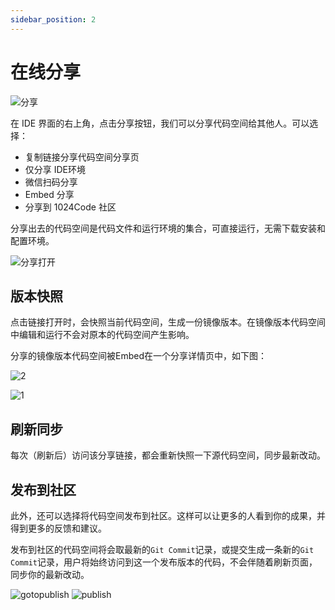 ```yaml
---
sidebar_position: 2
---
```



# 在线分享

![分享](https://1024-staging-1258723534.cos.ap-guangzhou.myqcloud.com/doc_assets/%E5%88%86%E4%BA%AB.png)

在 IDE 界面的右上角，点击分享按钮，我们可以分享代码空间给其他人。可以选择：
- 复制链接分享代码空间分享页
- 仅分享 IDE环境
- 微信扫码分享
- Embed 分享
- 分享到 1024Code 社区

分享出去的代码空间是代码文件和运行环境的集合，可直接运行，无需下载安装和配置环境。

![分享打开](https://1024-staging-1258723534.cos.ap-guangzhou.myqcloud.com/doc_assets/gif-01.gif)

## 版本快照

点击链接打开时，会快照当前代码空间，生成一份镜像版本。在镜像版本代码空间中编辑和运行不会对原本的代码空间产生影响。

分享的镜像版本代码空间被Embed在一个分享详情页中，如下图：

![2](https://1024-staging-1258723534.cos.ap-guangzhou.myqcloud.com/doc_assets/Untitled2.png)

![1](https://1024-staging-1258723534.cos.ap-guangzhou.myqcloud.com/doc_assets/Untitled.png)

## 刷新同步

每次（刷新后）访问该分享链接，都会重新快照一下源代码空间，同步最新改动。

## 发布到社区

此外，还可以选择将代码空间发布到社区。这样可以让更多的人看到你的成果，并得到更多的反馈和建议。

发布到社区的代码空间将会取最新的`Git Commit`记录，或提交生成一条新的`Git Commit`记录，用户将始终访问到这一个发布版本的代码，不会伴随着刷新页面，同步你的最新改动。

![gotopublish](https://1024-staging-1258723534.cos.ap-guangzhou.myqcloud.com/assets/gotopublish.pic.jpg)
![publish](https://1024-staging-1258723534.cos.ap-guangzhou.myqcloud.com/assets/publish.png)